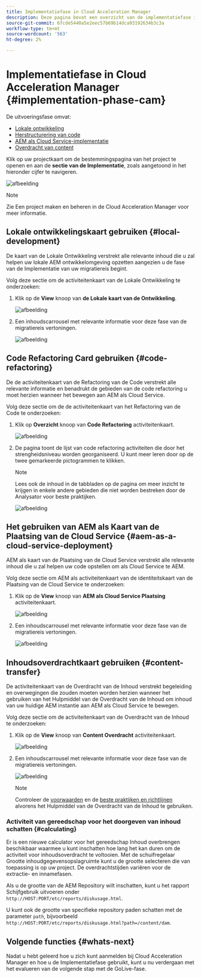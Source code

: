 ```yaml
---
title: Implementatiefase in Cloud Acceleration Manager
description: Deze pagina bevat een overzicht van de implementatiefase in Cloud Acceleration Manager.
source-git-commit: 6fcde5440a5e2eec57b69b14dca93192634b3c3a
workflow-type: tm+mt
source-wordcount: '563'
ht-degree: 2%

---
```



# Implementatiefase in Cloud Acceleration Manager {#implementation-phase-cam}

De uitvoeringsfase omvat:

* [Lokale ontwikkeling](#local-development)
* [Herstructurering van code](#code-refactoring)
* [AEM als Cloud Service-implementatie](#aem-as-a-cloud-service-deployment)
* [Overdracht van content](#content-transfer)


Klik op uw projectkaart om de bestemmingspagina van het project te openen en aan de **sectie van de Implementatie**, zoals aangetoond in het hieronder cijfer te navigeren.

![afbeelding](/help/move-to-cloud-service/cloud-acceleration-manager/assets/implementation-1.png)

>[!NOTE]
>Zie Een project maken en beheren in de Cloud Acceleration Manager voor meer informatie.


## Lokale ontwikkelingskaart gebruiken {#local-development}

De kaart van de Lokale Ontwikkeling verstrekt alle relevante inhoud die u zal helpen uw lokale AEM ontwikkelomgeving opzetten aangezien u de fase van de Implementatie van uw migratiereis begint.

Volg deze sectie om de activiteitenkaart van de Lokale Ontwikkeling te onderzoeken:

1. Klik op de **View** knoop van **de Lokale kaart van de Ontwikkeling**.

   ![afbeelding](/help/move-to-cloud-service/cloud-acceleration-manager/assets/implementation-2.png)

1. Een inhoudscarrousel met relevante informatie voor deze fase van de migratiereis vertoningen.

   ![afbeelding](/help/move-to-cloud-service/cloud-acceleration-manager/assets/implementation-3.png)


## Code Refactoring Card gebruiken {#code-refactoring}

De de activiteitenkaart van de Refactoring van de Code verstrekt alle relevante informatie en benadrukt de gebieden van de code refactoring u moet herzien wanneer het bewegen aan AEM als Cloud Service.

Volg deze sectie om de de activiteitenkaart van het Refactoring van de Code te onderzoeken:

1. Klik op **Overzicht** knoop van **Code Refactoring** activiteitenkaart.

   ![afbeelding](/help/move-to-cloud-service/cloud-acceleration-manager/assets/implementation-4.png)

1. De pagina toont de lijst van code refactoring activiteiten die door het strengheidsniveau worden georganiseerd. U kunt meer leren door op de twee gemarkeerde pictogrammen te klikken.

   >[!NOTE]
   >Lees ook de inhoud in de tabbladen op de pagina om meer inzicht te krijgen in enkele andere gebieden die niet worden bestreken door de Analysator voor beste praktijken.

   ![afbeelding](/help/move-to-cloud-service/cloud-acceleration-manager/assets/readiness-5.png)


## Het gebruiken van AEM als Kaart van de Plaatsing van de Cloud Service {#aem-as-a-cloud-service-deployment}

AEM als kaart van de Plaatsing van de Cloud Service verstrekt alle relevante inhoud die u zal helpen uw code opstellen om als Cloud Service te AEM.

Volg deze sectie om AEM als activiteitenkaart van de identiteitskaart van de Plaatsing van de Cloud Service te onderzoeken:

1. Klik op de **View** knoop van **AEM als Cloud Service Plaatsing** activiteitenkaart.

   ![afbeelding](/help/move-to-cloud-service/cloud-acceleration-manager/assets/implementation-6.png)

1. Een inhoudscarrousel met relevante informatie voor deze fase van de migratiereis vertoningen.

   ![afbeelding](/help/move-to-cloud-service/cloud-acceleration-manager/assets/aem-deployment-card.png)


## Inhoudsoverdrachtkaart gebruiken {#content-transfer}

De activiteitenkaart van de Overdracht van de Inhoud verstrekt begeleiding en overwegingen die zouden moeten worden herzien wanneer het gebruiken van het Hulpmiddel van de Overdracht van de Inhoud om inhoud van uw huidige AEM instantie aan AEM als Cloud Service te bewegen.

Volg deze sectie om de activiteitenkaart van de Overdracht van de Inhoud te onderzoeken:

1. Klik op de **View** knoop van **Content Overdracht** activiteitenkaart.

   ![afbeelding](/help/move-to-cloud-service/cloud-acceleration-manager/assets/implementation-8.png)

1. Een inhoudscarrousel met relevante informatie voor deze fase van de migratiereis vertoningen.

   ![afbeelding](/help/move-to-cloud-service/cloud-acceleration-manager/assets/content-transfertool-card.png)

   >[!NOTE]
   >Controleer de [voorwaarden](https://experienceleague.adobe.com/docs/experience-manager-cloud-service/moving/cloud-migration/content-transfer-tool/prerequisites-content-transfer-tool.html?lang=en) en de [beste praktijken en richtlijnen](https://experienceleague.adobe.com/docs/experience-manager-cloud-service/moving/cloud-migration/content-transfer-tool/overview-content-transfer-tool.html?lang=en) alvorens het Hulpmiddel van de Overdracht van de Inhoud te gebruiken.

### Activiteit van gereedschap voor het doorgeven van inhoud schatten {#calculating}

Er is een nieuwe calculator voor het gereedschap Inhoud overbrengen beschikbaar waarmee u kunt inschatten hoe lang het kan duren om de activiteit voor inhoudsoverdracht te voltooien. Met de schuifregelaar Grootte inhoudgegevensopslagruimte kunt u de grootte selecteren die van toepassing is op uw project. De overdrachtstijden variëren voor de extractie- en innamefasen.

Als u de grootte van de AEM Repository wilt inschatten, kunt u het rapport Schijfgebruik uitvoeren onder `http://HOST:PORT/etc/reports/diskusage.html`.

U kunt ook de grootte van specifieke repository paden schatten met de parameter `path`, bijvoorbeeld `http://HOST:PORT/etc/reports/diskusage.html?path=/content/dam`.

## Volgende functies {#whats-next}

Nadat u hebt geleerd hoe u zich kunt aanmelden bij Cloud Acceleration Manager en hoe u de Implementatiefase gebruikt, kunt u nu verdergaan met het evalueren van de volgende stap met de GoLive-fase.
